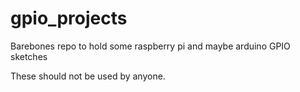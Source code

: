 # gpio_projects
Barebones repo to hold some raspberry pi and maybe arduino GPIO sketches

These should not be used by anyone. 
